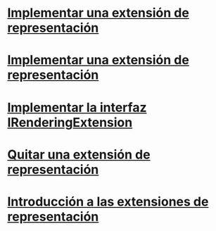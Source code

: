 # [Implementar una extensión de representación](deploying-a-rendering-extension.md)
# [Implementar una extensión de representación](implementing-a-rendering-extension.md)
# [Implementar la interfaz IRenderingExtension](implementing-the-irenderingextension-interface.md)
# [Quitar una extensión de representación](removing-a-rendering-extension.md)
# [Introducción a las extensiones de representación](rendering-extensions-overview.md)

